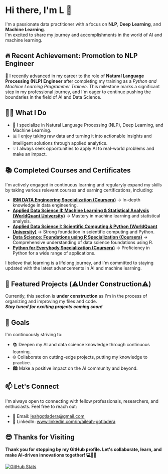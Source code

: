 # Hi there, I'm L 👋

I'm a passionate data practitioner with a focus on **NLP**, **Deep Learning**, and **Machine Learning**.<br> 
I'm excited to share my journey and accomplishments in the world of AI and machine learning.

## 🔥 Recent Achievement: Promotion to NLP Engineer

🚀 I recently advanced in my career to the role of **Natural Language Processing (NLP) Engineer** after completing my training as a *Python and Machine Learning Programmer Trainee*. This milestone marks a significant step in my professional journey, and I'm eager to continue pushing the boundaries in the field of AI and Data Science.

## 👨‍💻 What I Do

- 🤖 I specialize in Natural Language Processing (NLP), Deep Learning, and Machine Learning.
- 📊 I enjoy taking raw data and turning it into actionable insights and intelligent solutions through applied analytics.
- 💡 I always seek opportunities to apply AI to real-world problems and make an impact.

## 📚 Completed Courses and Certificates

I'm actively engaged in continuous learning and regularyly expand my skills by taking various relevant courses and earning certifications, including:

- **[IBM DATA Engineering Specialization (Coursera)](https://www.coursera.org/account/accomplishments/specialization/certificate/SAS8LSXRA68G)** → In-depth knowledge in data engineering.
- **[Applied Data Science II: Machine Learning & Statistical Analysis (WorldQuant University)](https://www.credly.com/badges/9b343b38-015c-468a-9b92-4297e170730a/linked_in_profile)** → Mastery in machine learning and statistical analysis.
- **[Applied Data Science I: Scientific Computing & Python (WorldQuant University)](https://www.credly.com/badges/1c6023a4-c760-498e-a9b4-b1edd4be3f2c/linked_in_profile)** → Strong foundation in scientific computing and Python.
- **[Data Science: Foundations using R Specialization (Coursera)](https://www.coursera.org/account/accomplishments/specialization/certificate/2Q9C8HVBU3WT)** → Comprehensive understanding of data science foundations using R.
- **[Python for Everybody Specialization (Coursera)](https://www.coursera.org/account/accomplishments/specialization/certificate/AM43SYWZDZEV)** → Proficiency in Python for a wide range of applications.

I believe that learning is a lifelong journey, and I'm committed to staying updated with the latest advancements in AI and machine learning.

## 🌟 Featured Projects (⚠️Under Construction⚠️)

Currently, this section is **under construction** as I'm in the process of organizing and improving my files and code.<br> 
***Stay tuned for exciting projects coming soon!***

## 🚀 Goals

I'm continuously striving to:

- 📚 Deepen my AI and data science knowledge through continuous learning.
- 🌐 Collaborate on cutting-edge projects, putting my knowledge to practice.
- 🏙 Make a positive impact on the AI community and beyond.

## 📫 Let's Connect

I'm always open to connecting with fellow professionals, researchers, and enthusiasts. Feel free to reach out:

- 📧 Email: <u>leahgotladera@gmail.com</u>
- 💼 LinkedIn: www.linkedin.com/in/aileah-gotladera

## 😎 Thanks for Visiting

**Thank you for stopping by my GitHub profile. Let's collaborate, learn, and make AI-driven innovations together! 💻🚀🔭**

[![GitHub Stats](https://github-readme-stats.vercel.app/api?username=YourGitHubUsername)](https://github.com/YourGitHubUsername)

